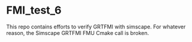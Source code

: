 # FMI_test_6
This repo contains efforts to verify GRTFMI with simscape. 
For whatever reason, the Simscape GRTFMI FMU Cmake call is broken. 
